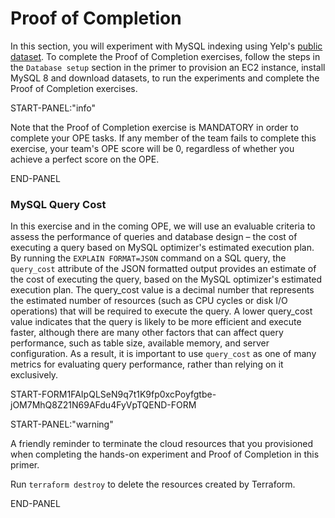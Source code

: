 # Proof of Completion
In this section, you will experiment with MySQL indexing using Yelp's [public dataset](https://www.yelp.com/dataset).
To complete the Proof of Completion exercises, follow the steps in the `Database setup` section in the primer to provision an EC2 instance, install MySQL 8 and download datasets, to run the experiments and complete the Proof of Completion exercises.

START-PANEL:"info"

Note that the Proof of Completion exercise is MANDATORY in order to complete your OPE tasks. If any member of the team fails to complete this exercise, your team's OPE score will be 0, regardless of whether you achieve a perfect score on the OPE.

END-PANEL

### MySQL Query Cost

In this exercise and in the coming OPE, we will use an evaluable criteria to assess the performance of queries and database design – the cost of executing a query based on MySQL optimizer's estimated execution plan. By running the `EXPLAIN FORMAT=JSON` command on a SQL query, the `query_cost` attribute of the JSON formatted output provides an estimate of the cost of executing the query, based on the MySQL optimizer's estimated execution plan.
The query_cost value is a decimal number that represents the estimated number of resources (such as CPU cycles or disk I/O operations) that will be required to execute the query. A lower query_cost value indicates that the query is likely to be more efficient and execute faster, although there are many other factors that can affect query performance, such as table size, available memory, and server configuration. As a result, it is important to use `query_cost` as one of many metrics for evaluating query performance, rather than relying on it exclusively.


START-FORM1FAIpQLSeN9q7t1K9fp0xcPoyfgtbe-jOM7MhQ8Z21N69AFdu4FyVpTQEND-FORM


START-PANEL:"warning"

A friendly reminder to terminate the cloud resources that you provisioned when completing the hands-on experiment and Proof of Completion in this primer.

Run `terraform destroy` to delete the resources created by Terraform.

END-PANEL
